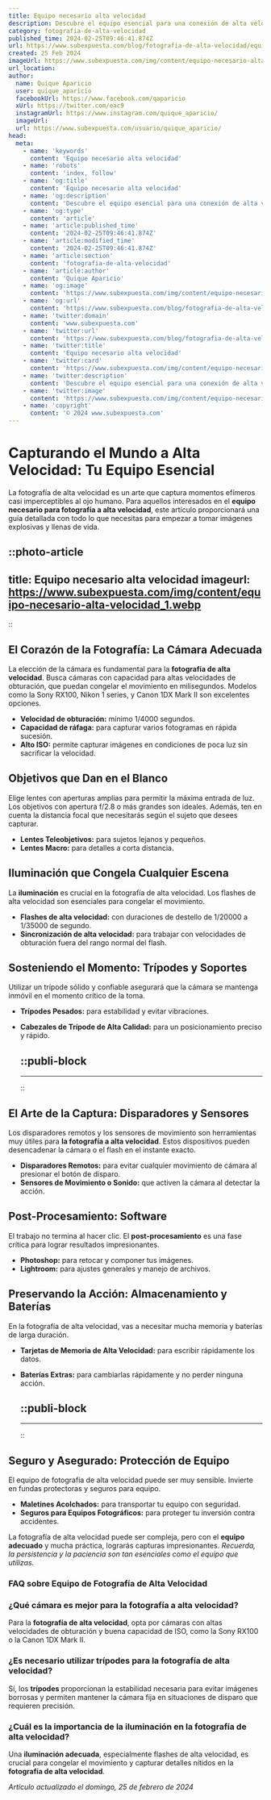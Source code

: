 ```yaml
---
title: Equipo necesario alta velocidad
description: Descubre el equipo esencial para una conexión de alta velocidad. Equipa tu espacio con las últimas tecnologías para máxima eficiencia.
category: fotografia-de-alta-velocidad
published_time: 2024-02-25T09:46:41.874Z
url: https://www.subexpuesta.com/blog/fotografia-de-alta-velocidad/equipo-necesario-alta-velocidad
created: 25 Feb 2024
imageUrl: https://www.subexpuesta.com/img/content/equipo-necesario-alta-velocidad_1.webp
url_location:
author:
  name: Quique Aparicio
  user: quique_aparicio
  facebookUrl: https://www.facebook.com/qaparicio
  xUrl: https://twitter.com/eac9
  instagramUrl: https://www.instagram.com/quique_aparicio/
  imageUrl: 
  url: https://www.subexpuesta.com/usuario/quique_aparicio/
head:
  meta:
    - name: 'keywords'
      content: 'Equipo necesario alta velocidad'
    - name: 'robots'
      content: 'index, follow'
    - name: 'og:title'
      content: 'Equipo necesario alta velocidad'
    - name: 'og:description'
      content: 'Descubre el equipo esencial para una conexión de alta velocidad. Equipa tu espacio con las últimas tecnologías para máxima eficiencia.'
    - name: 'og:type'
      content: 'article'
    - name: 'article:published_time'
      content: '2024-02-25T09:46:41.874Z'
    - name: 'article:modified_time'
      content: '2024-02-25T09:46:41.874Z'
    - name: 'article:section'
      content: 'fotografia-de-alta-velocidad'
    - name: 'article:author'
      content: 'Quique Aparicio'
    - name: 'og:image'
      content: 'https://www.subexpuesta.com/img/content/equipo-necesario-alta-velocidad_1.webp'
    - name: 'og:url'
      content: 'https://www.subexpuesta.com/blog/fotografia-de-alta-velocidad/equipo-necesario-alta-velocidad'
    - name: 'twitter:domain'
      content: 'www.subexpuesta.com'
    - name: 'twitter:url'
      content: 'https://www.subexpuesta.com/blog/fotografia-de-alta-velocidad/equipo-necesario-alta-velocidad'
    - name: 'twitter:title'
      content: 'Equipo necesario alta velocidad'
    - name: 'twitter:card'
      content: 'https://www.subexpuesta.com/img/content/equipo-necesario-alta-velocidad_1.webp'
    - name: 'twitter:description'
      content: 'Descubre el equipo esencial para una conexión de alta velocidad. Equipa tu espacio con las últimas tecnologías para máxima eficiencia.'
    - name: 'twitter:image'
      content: 'https://www.subexpuesta.com/img/content/equipo-necesario-alta-velocidad_1.webp'
    - name: 'copyright'
      content: '© 2024 www.subexpuesta.com'
---
```

# Capturando el Mundo a Alta Velocidad: Tu Equipo Esencial

La fotografía de alta velocidad es un arte que captura momentos efímeros casi imperceptibles al ojo humano. Para aquellos interesados en el **equipo necesario para fotografía a alta velocidad**, este artículo proporcionará una guía detallada con todo lo que necesitas para empezar a tomar imágenes explosivas y llenas de vida.


::photo-article
---
title: Equipo necesario alta velocidad
imageurl: https://www.subexpuesta.com/img/content/equipo-necesario-alta-velocidad_1.webp
---
::


## El Corazón de la Fotografía: La Cámara Adecuada

La elección de la cámara es fundamental para la **fotografía de alta velocidad**. Busca cámaras con capacidad para altas velocidades de obturación, que puedan congelar el movimiento en milisegundos. Modelos como la Sony RX100, Nikon 1 series, y Canon 1DX Mark II son excelentes opciones.

- **Velocidad de obturación:** mínimo 1/4000 segundos.
- **Capacidad de ráfaga:** para capturar varios fotogramas en rápida sucesión.
- **Alto ISO:** permite capturar imágenes en condiciones de poca luz sin sacrificar la velocidad.

## Objetivos que Dan en el Blanco

Elige lentes con aperturas amplias para permitir la máxima entrada de luz. Los objetivos con apertura f/2.8 o más grandes son ideales. Además, ten en cuenta la distancia focal que necesitarás según el sujeto que desees capturar.

- **Lentes Teleobjetivos:** para sujetos lejanos y pequeños.
- **Lentes Macro:** para detalles a corta distancia.

## Iluminación que Congela Cualquier Escena

La **iluminación** es crucial en la fotografía de alta velocidad. Los flashes de alta velocidad son esenciales para congelar el movimiento.

- **Flashes de alta velocidad:** con duraciones de destello de 1/20000 a 1/35000 de segundo.
- **Sincronización de alta velocidad:** para trabajar con velocidades de obturación fuera del rango normal del flash.

## Sosteniendo el Momento: Trípodes y Soportes

Utilizar un trípode sólido y confiable asegurará que la cámara se mantenga inmóvil en el momento crítico de la toma.

- **Trípodes Pesados:** para estabilidad y evitar vibraciones.
- **Cabezales de Trípode de Alta Calidad:** para un posicionamiento preciso y rápido.


  ::publi-block
  ---
  ---
  ::
  
  
## El Arte de la Captura: Disparadores y Sensores

Los disparadores remotos y los sensores de movimiento son herramientas muy útiles para **la fotografía a alta velocidad**. Estos dispositivos pueden desencadenar la cámara o el flash en el instante exacto.

- **Disparadores Remotos:** para evitar cualquier movimiento de cámara al presionar el botón de disparo.
- **Sensores de Movimiento o Sonido:** que activen la cámara al detectar la acción.

## Post-Procesamiento: Software

El trabajo no termina al hacer clic. El **post-procesamiento** es una fase crítica para lograr resultados impresionantes.

- **Photoshop:** para retocar y componer tus imágenes.
- **Lightroom:** para ajustes generales y manejo de archivos.

## Preservando la Acción: Almacenamiento y Baterías

En la fotografía de alta velocidad, vas a necesitar mucha memoria y baterías de larga duración.

- **Tarjetas de Memoria de Alta Velocidad:** para escribir rápidamente los datos.
- **Baterías Extras:** para cambiarlas rápidamente y no perder ninguna acción.


  ::publi-block
  ---
  ---
  ::
  
  
## Seguro y Asegurado: Protección de Equipo

El equipo de fotografía de alta velocidad puede ser muy sensible. Invierte en fundas protectoras y seguros para equipo.

- **Maletines Acolchados:** para transportar tu equipo con seguridad.
- **Seguros para Equipos Fotográficos:** para proteger tu inversión contra accidentes.

La fotografía de alta velocidad puede ser compleja, pero con el **equipo adecuado** y mucha práctica, lograrás capturas impresionantes. *Recuerda, la persistencia y la paciencia son tan esenciales como el equipo que utilizas.*

### FAQ sobre Equipo de Fotografía de Alta Velocidad

### ¿Qué cámara es mejor para la fotografía a alta velocidad?

Para la **fotografía de alta velocidad**, opta por cámaras con altas velocidades de obturación y buena capacidad de ISO, como la Sony RX100 o la Canon 1DX Mark II.

### ¿Es necesario utilizar trípodes para la fotografía de alta velocidad?

Sí, los **trípodes** proporcionan la estabilidad necesaria para evitar imágenes borrosas y permiten mantener la cámara fija en situaciones de disparo que requieren precisión.

### ¿Cuál es la importancia de la iluminación en la fotografía de alta velocidad?

Una **iluminación adecuada**, especialmente flashes de alta velocidad, es crucial para congelar el movimiento y capturar detalles nítidos en la **fotografía de alta velocidad**.

_Artículo actualizado el domingo, 25 de febrero de 2024_